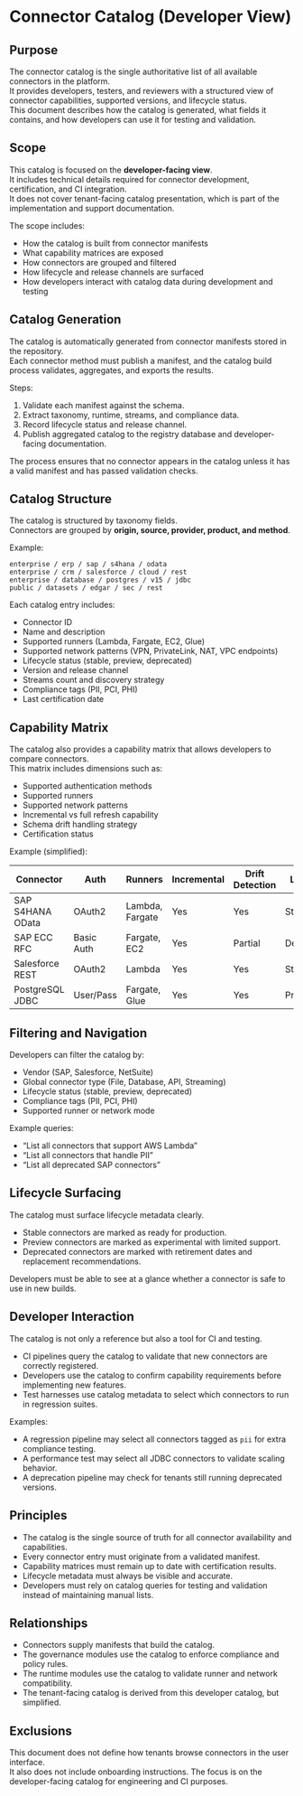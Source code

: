 # Connector Catalog (Developer View)

## Purpose
The connector catalog is the single authoritative list of all available connectors in the platform.  
It provides developers, testers, and reviewers with a structured view of connector capabilities, supported versions, and lifecycle status.  
This document describes how the catalog is generated, what fields it contains, and how developers can use it for testing and validation.

## Scope
This catalog is focused on the **developer-facing view**.  
It includes technical details required for connector development, certification, and CI integration.  
It does not cover tenant-facing catalog presentation, which is part of the implementation and support documentation.  

The scope includes:
- How the catalog is built from connector manifests  
- What capability matrices are exposed  
- How connectors are grouped and filtered  
- How lifecycle and release channels are surfaced  
- How developers interact with catalog data during development and testing

## Catalog Generation
The catalog is automatically generated from connector manifests stored in the repository.  
Each connector method must publish a manifest, and the catalog build process validates, aggregates, and exports the results.

Steps:
1. Validate each manifest against the schema.  
2. Extract taxonomy, runtime, streams, and compliance data.  
3. Record lifecycle status and release channel.  
4. Publish aggregated catalog to the registry database and developer-facing documentation.  

The process ensures that no connector appears in the catalog unless it has a valid manifest and has passed validation checks.

## Catalog Structure
The catalog is structured by taxonomy fields.  
Connectors are grouped by **origin, source, provider, product, and method**.  

Example:
```
enterprise / erp / sap / s4hana / odata
enterprise / crm / salesforce / cloud / rest
enterprise / database / postgres / v15 / jdbc
public / datasets / edgar / sec / rest
```

Each catalog entry includes:
- Connector ID  
- Name and description  
- Supported runners (Lambda, Fargate, EC2, Glue)  
- Supported network patterns (VPN, PrivateLink, NAT, VPC endpoints)  
- Lifecycle status (stable, preview, deprecated)  
- Version and release channel  
- Streams count and discovery strategy  
- Compliance tags (PII, PCI, PHI)  
- Last certification date  

## Capability Matrix
The catalog also provides a capability matrix that allows developers to compare connectors.  
This matrix includes dimensions such as:
- Supported authentication methods  
- Supported runners  
- Supported network patterns  
- Incremental vs full refresh capability  
- Schema drift handling strategy  
- Certification status  

Example (simplified):

| Connector                  | Auth       | Runners           | Incremental | Drift Detection | Lifecycle |
|-----------------------------|------------|------------------|-------------|-----------------|-----------|
| SAP S4HANA OData            | OAuth2     | Lambda, Fargate  | Yes         | Yes             | Stable    |
| SAP ECC RFC                 | Basic Auth | Fargate, EC2     | Yes         | Partial         | Deprecated|
| Salesforce REST             | OAuth2     | Lambda           | Yes         | Yes             | Stable    |
| PostgreSQL JDBC             | User/Pass  | Fargate, Glue    | Yes         | Yes             | Preview   |

## Filtering and Navigation
Developers can filter the catalog by:
- Vendor (SAP, Salesforce, NetSuite)  
- Global connector type (File, Database, API, Streaming)  
- Lifecycle status (stable, preview, deprecated)  
- Compliance tags (PII, PCI, PHI)  
- Supported runner or network mode  

Example queries:
- “List all connectors that support AWS Lambda”  
- “List all connectors that handle PII”  
- “List all deprecated SAP connectors”  

## Lifecycle Surfacing
The catalog must surface lifecycle metadata clearly.  
- Stable connectors are marked as ready for production.  
- Preview connectors are marked as experimental with limited support.  
- Deprecated connectors are marked with retirement dates and replacement recommendations.  

Developers must be able to see at a glance whether a connector is safe to use in new builds.

## Developer Interaction
The catalog is not only a reference but also a tool for CI and testing.  
- CI pipelines query the catalog to validate that new connectors are correctly registered.  
- Developers use the catalog to confirm capability requirements before implementing new features.  
- Test harnesses use catalog metadata to select which connectors to run in regression suites.  

Examples:
- A regression pipeline may select all connectors tagged as `pii` for extra compliance testing.  
- A performance test may select all JDBC connectors to validate scaling behavior.  
- A deprecation pipeline may check for tenants still running deprecated versions.

## Principles
- The catalog is the single source of truth for all connector availability and capabilities.  
- Every connector entry must originate from a validated manifest.  
- Capability matrices must remain up to date with certification results.  
- Lifecycle metadata must always be visible and accurate.  
- Developers must rely on catalog queries for testing and validation instead of maintaining manual lists.  

## Relationships
- Connectors supply manifests that build the catalog.  
- The governance modules use the catalog to enforce compliance and policy rules.  
- The runtime modules use the catalog to validate runner and network compatibility.  
- The tenant-facing catalog is derived from this developer catalog, but simplified.  

## Exclusions
This document does not define how tenants browse connectors in the user interface.  
It also does not include onboarding instructions. The focus is on the developer-facing catalog for engineering and CI purposes.
